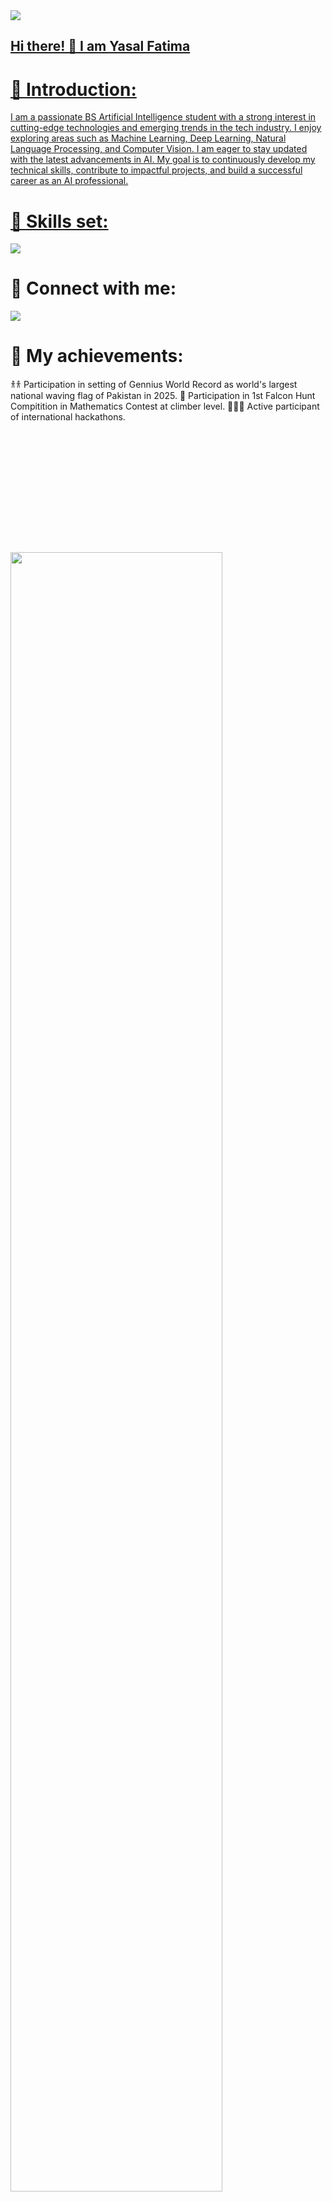 <a href="https://github.com/Yasal95/Yasal95">
<img height="auto" weight="100%" src="https://github-widgetbox.vercel.app/api/profile?username=yasal95&data=followers,repositries,stars,commit&theme=rgb">
  
## Hi there! 👋 I am Yasal Fatima

<h1>
👤 Introduction:
  
</h1>

 I am a passionate BS Artificial Intelligence student with a strong interest in cutting-edge technologies and emerging trends in the tech industry. I enjoy exploring areas such as Machine Learning, Deep Learning, Natural Language Processing, and Computer Vision. I am eager to stay updated with the latest advancements in AI. My goal is to continuously develop my technical skills, contribute to impactful projects, and build a successful career as an AI professional.

# 💪 Skills set:

<a href="https://github.com/Yasal95/Yasal95">
<p aign="left">
<img src="https://skills.syvixor.com/api/icons?i=chatgpt,slack,c,capcut,canva,chrome,drive,groq,flowise" />
</p>
</a>

# 🔗 Connect with me:

<a href="https://github.com/Yasal95/Yasal95">
<p aign="left">
<img src="https://skills.syvixor.com/api/icons?i=linkedin,discord,instagram,github,gmail" />
</p>
</a>

# 🏅 My achievements:
 </h>

 𐀪𐀪 Participation in setting of Gennius World Record as world's largest national waving flag of Pakistan in 2025.
 🧮 Participation in 1st Falcon Hunt Compitition in Mathematics Contest at climber level.
 👩🏻‍💻 Active participant of international hackathons.


<p align=center">
<a href="https://github.com/arhamansari11/arhamansari11">
<img height="180em src="https://github-readme-stat-git-masterrsta-rickstaa.versal.app
_border=true"
</a>
</p>


 <p align=center">
<a href="https://github.com/Yasal95/Yasal95">
 <img width="82%" src="https://github-readme-streak-stats.herokuapp.com/?user=yasal95&show_icons=true%locale=en&layout=demo&theme=nightow1&hide
_border=true" />
</a>
</p>

